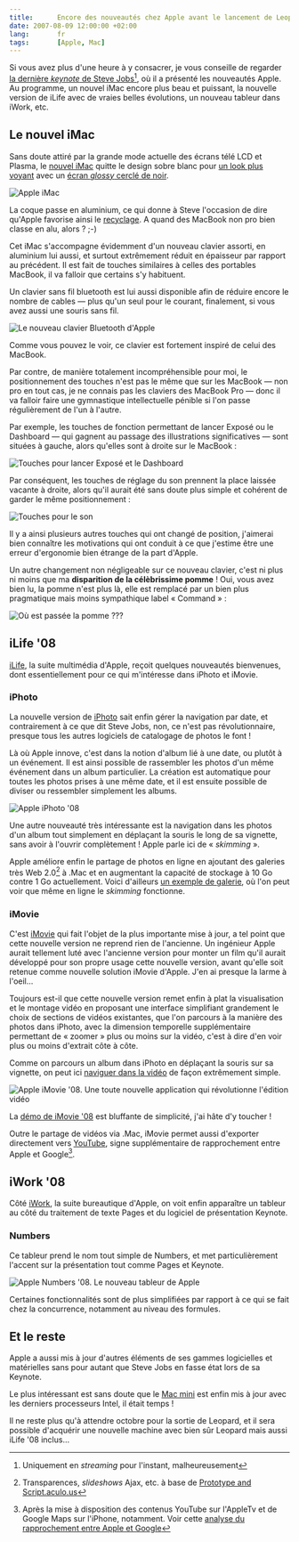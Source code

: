 ```yaml
---
title:      Encore des nouveautés chez Apple avant le lancement de Leopard en octobre
date: 2007-08-09 12:00:00 +02:00
lang:       fr
tags:       [Apple, Mac]
---
```


Si vous avez plus d'une heure à y consacrer, je vous conseille de regarder [la dernière *keynote* de Steve Jobs](http://www.apple.com/quicktime/qtv/keynote/)[^i1], où il a présenté les nouveautés Apple. Au programme, un nouvel iMac encore plus beau et puissant, la nouvelle version de iLife avec de vraies belles évolutions, un nouveau tableur dans iWork, etc.

[^i1]: Uniquement en *streaming* pour l'instant, malheureusement

## Le nouvel iMac

Sans doute attiré par la grande mode actuelle des écrans télé LCD et Plasma, le [nouvel iMac](http://www.apple.com/imac/) quitte le design sobre blanc pour [un look plus voyant](http://www.apple.com/imac/design.html) avec un [écran *glossy* cerclé de noir](http://www.apple.com/imac/technology/display.html).

![](Apple-iMac-profil.png "Apple iMac")

La coque passe en aluminium, ce qui donne à Steve l'occasion de dire qu'Apple favorise ainsi le [recyclage](http://www.apple.com/environment/). A quand des MacBook non pro bien classe en alu, alors ? ;-)

Cet iMac s'accompagne évidemment d'un nouveau clavier assorti, en aluminium lui aussi, et surtout extrêmement réduit en épaisseur par rapport au précédent. Il est fait de touches similaires à celles des portables MacBook, il va falloir que certains s'y habituent.

Un clavier sans fil bluetooth est lui aussi disponible afin de réduire encore le nombre de cables — plus qu'un seul pour le courant, finalement, si vous avez aussi une souris sans fil.

![](Apple-iMac-clavier-bluetooth.png "Le nouveau clavier Bluetooth d'Apple")

Comme vous pouvez le voir, ce clavier est fortement inspiré de celui des MacBook.

Par contre, de manière totalement incompréhensible pour moi, le positionnement des touches n'est pas le même que sur les MacBook — non pro en tout cas, je ne connais pas les claviers des MacBook Pro — donc il va falloir faire une gymnastique intellectuelle pénible si l'on passe régulièrement de l'un à l'autre.

Par exemple, les touches de fonction permettant de lancer Exposé ou le Dashboard — qui gagnent au passage des illustrations significatives — sont situées à gauche, alors qu'elles sont à droite sur le MacBook :

![](Apple-iMac-clavier-bluetooth-expose.png "Touches pour lancer Exposé et le Dashboard")

Par conséquent, les touches de réglage du son prennent la place laissée vacante à droite, alors qu'il aurait été sans doute plus simple et cohérent de garder le même positionnement :

![](Apple-iMac-clavier-bluetooth-son.png "Touches pour le son")

Il y a ainsi plusieurs autres touches qui ont changé de position, j'aimerai bien connaître les motivations qui ont conduit à ce que j'estime être une erreur d'ergonomie bien étrange de la part d'Apple.

Un autre changement non négligeable sur ce nouveau clavier, c'est ni plus ni moins que ma **disparition de la célèbrissime pomme** ! Oui, vous avez bien lu, la pomme n'est plus là, elle est remplacé par un bien plus pragmatique mais moins sympathique label « Command » :

![](Apple-iMac-clavier-bluetooth-pomme.png "Où est passée la pomme ???")

## iLife '08

[iLife](http://www.apple.com/ilife/), la suite multimédia d'Apple, reçoit quelques nouveautés bienvenues, dont essentiellement pour ce qui m'intéresse dans iPhoto et iMovie.

### iPhoto

La nouvelle version de [iPhoto](http://www.apple.com/ilife/iphoto/) sait enfin gérer la navigation par date, et contrairement à ce que dit Steve Jobs, non, ce n'est pas révolutionnaire, presque tous les autres logiciels de catalogage de photos le font !

Là où Apple innove, c'est dans la notion d'album lié à une date, ou plutôt à un événement. Il est ainsi possible de rassembler les photos d'un même événement dans un album particulier. La création est automatique pour toutes les photos prises à une même date, et il est ensuite possible de diviser ou ressembler simplement les albums.

![](Apple_iPhoto_08.png "Apple iPhoto '08")

Une autre nouveauté très intéressante est la navigation dans les photos d'un album tout simplement en déplaçant la souris le long de sa vignette, sans avoir à l'ouvrir complètement ! Apple parle ici de « *skimming* ».

Apple améliore enfin le partage de photos en ligne en ajoutant des galeries très Web 2.0[^1] à .Mac et en augmentant la capacité de stockage à 10 Go contre 1 Go actuellement. Voici d'ailleurs [un exemple de galerie](http://gallery.mac.com/emily_parker), où l'on peut voir que même en ligne le *skimming* fonctionne.

### iMovie

C'est [iMovie](http://www.apple.com/ilife/imovie/) qui fait l'objet de la plus importante mise à jour, a tel point que cette nouvelle version ne reprend rien de l'ancienne. Un ingénieur Apple aurait tellement luté avec l'ancienne version pour monter un film qu'il aurait développé pour son propre usage cette nouvelle version, avant qu'elle soit retenue comme nouvelle solution iMovie d'Apple. J'en ai presque la larme à l'oeil…

Toujours est-il que cette nouvelle version remet enfin à plat la visualisation et le montage vidéo en proposant une interface simplifiant grandement le choix de sections de vidéos existantes, que l'on parcours à la manière des photos dans iPhoto, avec la dimension temporelle supplémentaire permettant de « zoomer » plus ou moins sur la vidéo, c'est à dire d'en voir plus ou moins d'extrait côte à côte.

Comme on parcours un album dans iPhoto en déplaçant la souris sur sa vignette, on peut ici [naviguer dans la vidéo](http://www.apple.com/ilife/imovie/#playing) de façon extrêmement simple.

![](Apple-iMovie-08.png "Apple iMovie '08. Une toute nouvelle application qui révolutionne l'édition vidéo")

La [démo de iMovie '08](http://movies.apple.com/movies/us/apple/mac/ilife/2007/tour/apple_ilife08_imovie_20070807_iref.mov) est bluffante de simplicité, j'ai hâte d'y toucher !

Outre le partage de vidéos via .Mac, iMovie permet aussi d'exporter directement vers [YouTube](http://www.youtube.com/), signe supplémentaire de rapprochement entre Apple et Google[^2].

## iWork '08

Côté [iWork](http://www.apple.com/iwork/), la suite bureautique d'Apple, on voit enfin apparaître un tableur au côté du traitement de texte Pages et du logiciel de présentation Keynote.

### Numbers

Ce tableur prend le nom tout simple de Numbers, et met particulièrement l'accent sur la présentation tout comme Pages et Keynote.

![](Apple-Numbers-08.png "Apple Numbers '08. Le nouveau tableur de Apple")

Certaines fonctionnalités sont de plus simplifiées par rapport à ce qui se fait chez la concurrence, notamment au niveau des formules.

## Et le reste

Apple a aussi mis à jour d'autres éléments de ses gammes logicielles et matérielles sans pour autant que Steve Jobs en fasse état lors de sa Keynote.

Le plus intéressant est sans doute que le [Mac mini](http://www.apple.com/macmini/) est enfin mis à jour avec les derniers processeurs Intel, il était temps !

Il ne reste plus qu'à attendre octobre pour la sortie de Leopard, et il sera possible d'acquérir une nouvelle machine avec bien sûr Leopard mais aussi iLife '08 inclus…

[^1]: Transparences, *slideshows* Ajax, etc. à base de [Prototype and Script.aculo.us](http://ajaxian.com/archives/mac-web-gallery-on-prototype)

[^2]: Après la mise à disposition des contenus YouTube sur l'AppleTv et de Google Maps sur l'iPhone, notamment. Voir cette [analyse du rapprochement entre Apple et Google](http://www.google-stories.com/2007/06/14/que-nous-reserve-l%E2%80%99alliance-google-apple/)
